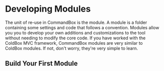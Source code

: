 # Developing Modules

The unit of re-use in CommandBox is the module.  A module is a folder containing some settings and code that follows a convention.  Modules allow you you to develop your own additions and customizations to the tool without needing to modify the core code.  If you have worked with the ColdBox MVC framework, CommandBox modules are very similar to ColdBox modules.  If not, don't worry, they're very simple to learn. 

## Build Your First Module

